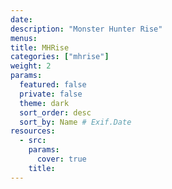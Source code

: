 ```yaml
---
date: 
description: "Monster Hunter Rise"
menus: 
title: MHRise
categories: ["mhrise"]
weight: 2
params:
  featured: false
  private: false
  theme: dark
  sort_order: desc
  sort_by: Name # Exif.Date
resources:
  - src: 
    params:
      cover: true
    title: 
---
```

